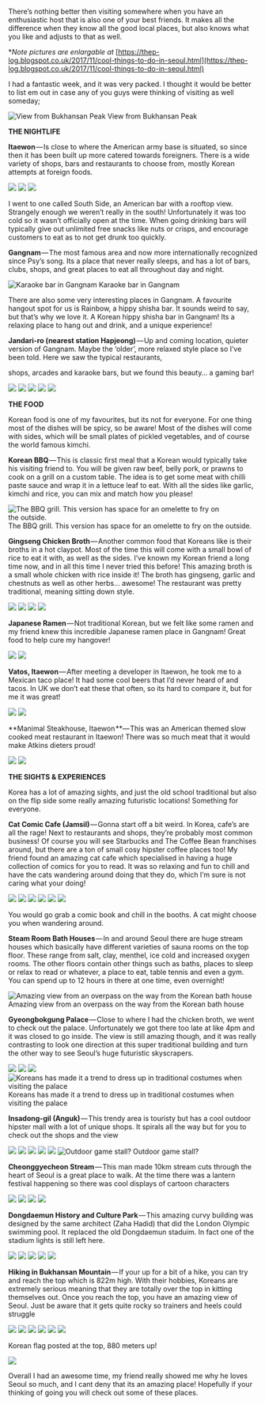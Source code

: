 There’s nothing better then visiting somewhere when you have an enthusiastic host that is also one of your best friends. It makes all the difference when they know all the good local places, but also knows what you like and adjusts to that as well.

\*_Note pictures are enlargable at_ [https://thep-log.blogspot.co.uk/2017/11/cool-things-to-do-in-seoul.html](https://thep-log.blogspot.co.uk/2017/11/cool-things-to-do-in-seoul.html)

I had a fantastic week, and it was very packed. I thought it would be better to list em out in case any of you guys were thinking of visiting as well someday;

![View from Bukhansan Peak](https://cdn-images-1.medium.com/max/800/0*BBJKVbLm91mSN5TT.jpg)
View from Bukhansan Peak

**THE NIGHTLIFE**

**Itaewon** — Is close to where the American army base is situated, so since then it has been built up more catered towards foreigners. There is a wide variety of shops, bars and restaurants to choose from, mostly Korean attempts at foreign foods.

![](https://cdn-images-1.medium.com/max/800/0*OOaOv4-7vM3gNVF_.jpg)
![](https://cdn-images-1.medium.com/max/800/0*QTHSX8WTDFYtSPUo.jpg)
![](https://cdn-images-1.medium.com/max/800/0*-f2HDX3js7WLYkPu.jpg)

I went to one called South Side, an American bar with a rooftop view. Strangely enough we weren’t really in the south! Unfortunately it was too cold so it wasn’t officially open at the time. When going drinking bars will typically give out unlimited free snacks like nuts or crisps, and encourage customers to eat as to not get drunk too quickly.

**Gangnam** — The most famous area and now more internationally recognized since Psy’s song. Its a place that never really sleeps, and has a lot of bars, clubs, shops, and great places to eat all throughout day and night.

![Karaoke bar in Gangnam](https://cdn-images-1.medium.com/max/800/0*vi4bVAhLV370c7Zj.jpg)
Karaoke bar in Gangnam

There are also some very interesting places in Gangnam. A favourite hangout spot for us is Rainbow, a hippy shisha bar. It sounds weird to say, but that’s why we love it. A Korean hippy shisha bar in Gangnam! Its a relaxing place to hang out and drink, and a unique experience!

**Jandari-ro (nearest station Hapjeong)** — Up and coming location, quieter version of Gangnam. Maybe the ‘older’, more relaxed style place so I’ve been told. Here we saw the typical restaurants,

shops, arcades and karaoke bars, but we found this beauty… a gaming bar!

![](https://cdn-images-1.medium.com/max/800/0*Cguem9sjJHyoT2L7.jpg)
![](https://cdn-images-1.medium.com/max/800/0*wWe2QKBc4WKG7t8Q.jpg)
![](https://cdn-images-1.medium.com/max/800/0*uavCafgTVhGFQw1e.jpg)
![](https://cdn-images-1.medium.com/max/800/0*6nDvSP4ni76QEtU9.jpg)
![](https://cdn-images-1.medium.com/max/800/0*nk4LTayvWrV32Y5-.jpg)

**THE FOOD**

Korean food is one of my favourites, but its not for everyone. For one thing most of the dishes will be spicy, so be aware! Most of the dishes will come with sides, which will be small plates of pickled vegetables, and of course the world famous kimchi.

**Korean BBQ** — This is classic first meal that a Korean would typically take his visiting friend to. You will be given raw beef, belly pork, or prawns to cook on a grill on a custom table. The idea is to get some meat with chilli paste sauce and wrap it in a lettuce leaf to eat. With all the sides like garlic, kimchi and rice, you can mix and match how you please!

![The BBQ grill. This version has space for an omelette to fry on the outside.](https://cdn-images-1.medium.com/max/800/0*tWOd5GWSom2s2kCU.jpg)
The BBQ grill. This version has space for an omelette to fry on the outside.

**Gingseng Chicken Broth** — Another common food that Koreans like is their broths in a hot claypot. Most of the time this will come with a small bowl of rice to eat it with, as well as the sides. I’ve known my Korean friend a long time now, and in all this time I never tried this before! This amazing broth is a small whole chicken with rice inside it! The broth has gingseng, garlic and chestnuts as well as other herbs… awesome! The restaurant was pretty traditional, meaning sitting down style.

![](https://cdn-images-1.medium.com/max/800/0*qAXckJTAK0xa-gao.jpg)
![](https://cdn-images-1.medium.com/max/800/0*zVEVBDhRzE_i5vkD.jpg)
![](https://cdn-images-1.medium.com/max/800/0*PCin5pONP_Wnd692.jpg)
![](https://cdn-images-1.medium.com/max/800/0*bzTBnvWfNoroVcnm.jpg)

**Japanese Ramen** — Not traditional Korean, but we felt like some ramen and my friend knew this incredible Japanese ramen place in Gangnam! Great food to help cure my hangover!

![](https://cdn-images-1.medium.com/max/800/0*UxBfqGd4xKosnfrh.jpg)
![](https://cdn-images-1.medium.com/max/800/0*nTscEiAGWDIhwm_-.jpg)

**Vatos, Itaewon** — After meeting a developer in Itaewon, he took me to a Mexican taco place! It had some cool beers that I’d never heard of and tacos. In UK we don’t eat these that often, so its hard to compare it, but for me it was great!

![](https://cdn-images-1.medium.com/max/800/0*TufSfpphWnN1lwEv.jpg)
![](https://cdn-images-1.medium.com/max/800/0*3QTP151YYnSj_l7Z.jpg)

**Manimal Steakhouse, Itaewon **— This was an American themed slow cooked meat restaurant in Itaewon! There was so much meat that it would make Atkins dieters proud!

![](https://cdn-images-1.medium.com/max/800/0*-d0hU-LvwigWEYge.jpg)
![](https://cdn-images-1.medium.com/max/800/0*33Z4ObcXd6Q4Hjts.jpg)

**THE SIGHTS & EXPERIENCES**

Korea has a lot of amazing sights, and just the old school traditional but also on the flip side some really amazing futuristic locations! Something for everyone.

**Cat Comic Cafe (Jamsil)** — Gonna start off a bit weird. In Korea, cafe’s are all the rage! Next to restaurants and shops, they’re probably most common business! Of course you will see Starbucks and The Coffee Bean franchises around, but there are a ton of small cosy hipster coffee places too! My friend found an amazing cat cafe which specialised in having a huge collection of comics for you to read. It was so relaxing and fun to chill and have the cats wandering around doing that they do, which I’m sure is not caring what your doing!

![](https://cdn-images-1.medium.com/max/800/0*GmosSjrWOKsfaKVO.jpg)
![](https://cdn-images-1.medium.com/max/800/0*nMdnS0ORUj-SJPsV.jpg)
![](https://cdn-images-1.medium.com/max/800/0*gV7wKXTcsQLANoE9.jpg)
![](https://cdn-images-1.medium.com/max/800/0*AHbffx91RsXIJG-Z.jpg)
![](https://cdn-images-1.medium.com/max/800/0*7BViV6jUNa5H1MKr.jpg)
![](https://cdn-images-1.medium.com/max/800/0*xIw-kwkhlzQajOv1.jpg)

You would go grab a comic book and chill in the booths. A cat might choose you when wandering around.

**Steam Room Bath Houses** — In and around Seoul there are huge stream houses which basically have different varieties of sauna rooms on the top floor. These range from salt, clay, menthel, ice cold and increased oxygen rooms. The other floors contain other things such as baths, places to sleep or relax to read or whatever, a place to eat, table tennis and even a gym. You can spend up to 12 hours in there at one time, even overnight!

![Amazing view from an overpass on the way from the Korean bath house](https://cdn-images-1.medium.com/max/800/0*6iBEQZk7rgUHS2CM.jpg)
Amazing view from an overpass on the way from the Korean bath house

**Gyeongbokgung Palace** — Close to where I had the chicken broth, we went to check out the palace. Unfortunately we got there too late at like 4pm and it was closed to go inside. The view is still amazing though, and it was really contrasting to look one direction at this super traditional building and turn the other way to see Seoul’s huge futuristic skyscrapers.

![](https://cdn-images-1.medium.com/max/800/0*AY-JGm3dI9InZxHX.jpg)
![](https://cdn-images-1.medium.com/max/800/0*sEhZzQ_9_Wcu0-zc.JPG)
![](https://cdn-images-1.medium.com/max/800/0*OyvfvEVk01c3zCwM.jpg)
![Koreans has made it a trend to dress up in traditional costumes when visiting the palace](https://cdn-images-1.medium.com/max/800/0*cYCf-5ruPg3mKzDk.jpg)
Koreans has made it a trend to dress up in traditional costumes when visiting the palace

**Insadong-gil (Anguk)** — This trendy area is touristy but has a cool outdoor hipster mall with a lot of unique shops. It spirals all the way but for you to check out the shops and the view

![](https://cdn-images-1.medium.com/max/800/0*MI8y_R0XcVAF2_jO.jpg)
![](https://cdn-images-1.medium.com/max/800/0*6ZMLBNdIMFHFaTxw.jpg)
![](https://cdn-images-1.medium.com/max/800/0*pXOG6bo2IMLrUm-X.jpg)
![](https://cdn-images-1.medium.com/max/800/0*fdjJiVfw2HFDdMSI.jpg)
![](https://cdn-images-1.medium.com/max/800/0*QRZVQRbVXX0kp3cB.jpg)
![Outdoor game stall?](https://cdn-images-1.medium.com/max/800/0*eVljVRC6gpZ8t7S_.jpg)
Outdoor game stall?

**Cheonggyecheon Stream** — This man made 10km stream cuts through the heart of Seoul is a great place to walk. At the time there was a lantern festival happening so there was cool displays of cartoon characters

![](https://cdn-images-1.medium.com/max/800/0*QX_nQy9itdGaRDC-.jpg)
![](https://cdn-images-1.medium.com/max/800/0*xYJSPCz7gdoKTTCw.jpg)
![](https://cdn-images-1.medium.com/max/800/0*EoA4ZsMfVMG05Tu9.jpg)
![](https://cdn-images-1.medium.com/max/800/0*BUl1n64DO8qgPiER.jpg)

**Dongdaemun History and Culture Park** — This amazing curvy building was designed by the same architect (Zaha Hadid) that did the London Olympic swimming pool. It replaced the old Dongdaemun staduim. In fact one of the stadium lights is still left here.

![](https://cdn-images-1.medium.com/max/800/0*-eLKZQTVlqhu9yxE.jpg)
![](https://cdn-images-1.medium.com/max/800/0*foR7l6rIq_Yv1655.jpg)
![](https://cdn-images-1.medium.com/max/800/0*1w0iKLhv7C1eLehC.jpg)
![](https://cdn-images-1.medium.com/max/800/0*c2FmAiuaMlkFgWA6.jpg)
![](https://cdn-images-1.medium.com/max/800/0*uVPOyM-9un0guL-9.jpg)

**Hiking in Bukhansan Mountain** — If your up for a bit of a hike, you can try and reach the top which is 822m high. With their hobbies, Koreans are extremely serious meaning that they are totally over the top in kitting themselves out. Once you reach the top, you have an amazing view of Seoul. Just be aware that it gets quite rocky so trainers and heels could struggle

![](https://cdn-images-1.medium.com/max/800/0*4vXgMxwPvi3gVh9C.jpg)
![](https://cdn-images-1.medium.com/max/800/0*hngvWehTTfE1jM-E.jpg)
![](https://cdn-images-1.medium.com/max/800/0*vZUiP2JlFYIvPGg4.jpg)
![](https://cdn-images-1.medium.com/max/800/0*v_Qeo4aNNVY2PPj1.jpg)
![](https://cdn-images-1.medium.com/max/800/0*kZ7vEwH84zjTjnv3.jpg)
![](https://cdn-images-1.medium.com/max/800/0*4LfD3P7twOATS7Ln.jpg)

Korean flag posted at the top, 880 meters up!

![](https://cdn-images-1.medium.com/max/800/0*VIsC7ykXV2aFNgDL.jpg)

Overall I had an awesome time, my friend really showed me why he loves Seoul so much, and I cant deny that its an amazing place! Hopefully if your thinking of going you will check out some of these places.